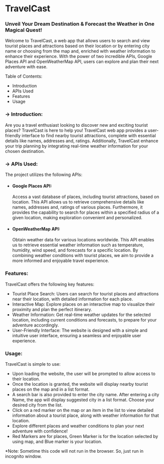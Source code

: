 <h1>TravelCast</h1>
<h3>Unveil Your Dream Destination & Forecast the Weather in One Magical Quest!</h3>
<p>Welcome to TravelCast, a web app that allows users to search and view tourist places and attractions based on their location or by entering city name or choosing from the map and, enriched with weather information to enhance their experience. With the power of two incredible APIs, Google Places API and OpenWeatherMap API, users can explore and plan their next adventure with ease.</p>


Table of Contents:
<ul>
    <li>Introduction</li>
    <li>APIs Used</li>
    <li>Features</li>
    <li>Usage</li>
</ul>
<h3>-> Introduction:</h3>
<p>Are you a travel enthusiast looking to discover new and exciting tourist places? TravelCast is here to help you! TravelCast web app provides a user-friendly interface to find nearby tourist attractions, complete with essential details like names, addresses and, ratings. Additionally, TravelCast enhance your trip planning by integrating real-time weather information for your chosen destination.</p>

<h3>-> APIs Used:</h3>
The project utilizes the following APIs:
<ul>
<li>
  <h4>Google Places API:</h4> 
  <p>Access a vast database of places, including tourist attractions, based on location. This API allows us to retrieve comprehensive details like names, addresses and, ratings of various places. Furthermore, it provides the capability to search for places within a specified radius of a given location, making exploration convenient and personalized.</p>
</li>

<li>
  <h4>OpenWeatherMap API:</h4>
  <p>Obtain weather data for various locations worldwide. This API enables us to retrieve essential weather information such as temperature, humidity, wind speed, and forecasts for a specific location. By combining weather conditions with tourist places, we aim to provide a more informed and enjoyable travel experience.</p>
</li>
</ul>

<h3>Features:</h3>
TravelCast offers the following key features:
<ul>
<li>Tourist Place Search: Users can search for tourist places and attractions near their location, with detailed information for each place.</li>

<li>Interactive Map: Explore places on an interactive map to visualize their proximity and plan the perfect itinerary.</li>

<li>Weather Information: Get real-time weather updates for the selected location, including current conditions and forecasts, to prepare for your adventure accordingly.</li>

<li>User-Friendly Interface: The website is designed with a simple and intuitive user interface, ensuring a seamless and enjoyable user experience.</li>
</ul>

<h3>Usage:</h3>
TravelCast is simple to use:
<ul>
    <li>Upon loading the website, the user will be prompted to allow access to their location.</li>
    <li>Once the location is granted, the website will display nearby tourist places on the map and in a list format.</li>
    <li>A search bar is also provided to enter the city name. After entering a city Name, the app will display suggested city in a list format. Choose your desired city from the list. </li>
    <li>Click on a red marker on the map or an item in the list to view detailed information about a tourist place, along with weather information for that location.</li>
    <li>Explore different places and weather conditions to plan your next adventure with confidence!</li>
    <li>Red Markers are for places, Green Marker is for the location selected by using map, and Blue marker is your location.</li>
</ul>
*Note: Sometime this code will not run in the browser. So, just run in incognito window.

